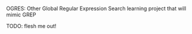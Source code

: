 OGRES: Other Global Regular Expression Search
learning project that will mimic GREP

TODO: flesh me out!